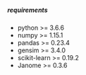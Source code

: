 ##### requirements

- python >= 3.6.6
 - numpy >= 1.15.1
 - pandas >= 0.23.4
 - gensim >= 3.4.0
 - scikit-learn >= 0.19.2
 - Janome >= 0.3.6
